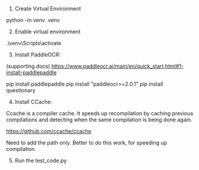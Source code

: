 1) Create Virtual Environment

python -m venv .venv

2) Enable virtual environment

.\venv\Scripts\activate

3) Install PaddleOCR:

(supporting docs) https://www.paddleocr.ai/main/en/quick_start.html#1-install-paddlepaddle

pip install paddlepaddle
pip install "paddleocr>=2.0.1"
pip install questionary

4) Install CCache:

Ccache is a compiler cache. It speeds up recompilation by caching previous compilations and detecting when the same compilation is being done again.

https://github.com/ccache/ccache

Need to add the path only. Better to do this work, for speeding up compilation.

5) Run the test_code.py